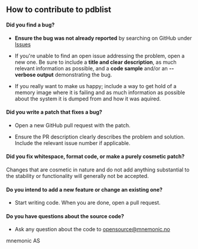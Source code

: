 ## How to contribute to pdblist

#### **Did you find a bug?**

* **Ensure the bug was not already reported** by searching on GitHub under [Issues](https://github.com/mnemonic-no/pdblist/issues)

* If you're unable to find an open issue addressing the problem, open a new one. Be sure to include a **title and clear description**, as much relevant information as possible, and a **code sample** and/or an **--verbose output** demonstrating the bug.

* If you really want to make us happy; include a way to get hold of a memory image where it is failing and as much information as possible about the system it is dumped from and how it was aquired.

#### **Did you write a patch that fixes a bug?**

* Open a new GitHub pull request with the patch.

* Ensure the PR description clearly describes the problem and solution. Include the relevant issue number if applicable.

#### **Did you fix whitespace, format code, or make a purely cosmetic patch?**

Changes that are cosmetic in nature and do not add anything substantial to the stability or functionality will generally not be accepted.

#### **Do you intend to add a new feature or change an existing one?**

* Start writing code. When you are done, open a pull request.

#### **Do you have questions about the source code?**

* Ask any question about the code to opensource@mnemonic.no

mnemonic AS
